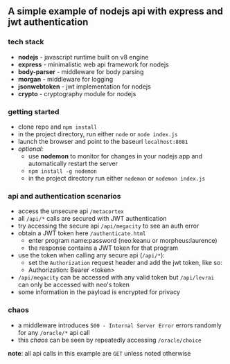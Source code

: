 ## A simple example of nodejs api with express and jwt authentication

### tech stack
* **nodejs** - javascript runtime built on v8 engine
* **express** - minimalistic web api framework for nodejs
* **body-parser** - middleware for body parsing
* **morgan** - middleware for logging
* **jsonwebtoken** - jwt implementation for nodejs
* **crypto** - cryptography module for nodejs

### getting started
* clone repo and `npm install`
* in the project directory, run either `node` or `node index.js`
* launch the browser and point to the baseurl `localhost:8081`
* *optional:*
    * use **nodemon** to monitor for changes in your nodejs app and automatically restart the server
    * `npm install -g nodemon`
    * in the project directory run either `nodemon` or `nodemon index.js`

### api and authentication scenarios
* access the unsecure api `/metacortex`
* all `/api/*` calls are secured with JWT authentication
* try accessing the secure api `/api/megacity` to see an auth error
* obtain a JWT token here `/authenticate.html`
    * enter program name:password (neo:keanu or morpheus:laurence)
    * the response contains a JWT token for that program
* use the token when calling any secure api (`/api/*`):
    * set the `Authorization` request header and add the jwt token, like so:
    * Authorization: Bearer \<token\>
* `/api/megacity` can be accessed with any valid token but `/api/levrai` can only be accessed with neo's token
* some information in the payload is encrypted for privacy

### chaos
* a middleware introduces `500 - Internal Server Error` errors randomly for any `/oracle/*` api call
* this _chaos_ can be seen by repeatedly accessing `/oracle/choice`

__note__: all api calls in this example are `GET` unless noted otherwise
